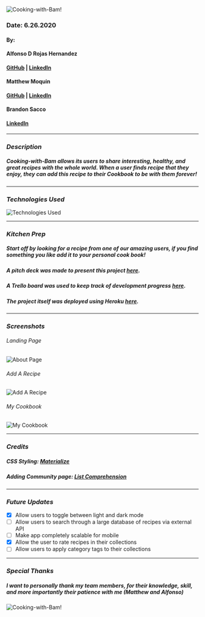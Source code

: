 ![Cooking-with-Bam!](https://i.imgur.com/4Isovd4.png)

### Date: 6.26.2020

#### By:
#### Alfonso D Rojas Hernandez 
#### [GitHub](https://github.com/acostade29) | [LinkedIn](https://www.linkedin.com/in/alfonsorh/)
#### 
#### Matthew Moquin
#### [GitHub](https://github.com/MJMoquin) | [LinkedIn](https://www.linkedin.com/in/matthewmoquin/)
#### 
#### Brandon Sacco
#### [LinkedIn](https://www.linkedin.com/in/brandonsacco/)
***

### ***Description***

##### Cooking-with-Bam allows its users to share interesting, healthy, and great recipes with the whole world. When a user finds recipe that they enjoy, they can add this recipe to their Cookbook to be with them forever!
***

### ***Technologies Used***
![Technologies Used](https://i.imgur.com/7NYPVvW.png)
***

### ***Kitchen Prep***

##### Start off by looking for a recipe from one of our amazing users, if you find something you like add it to your personal cook book!
##### A pitch deck was made to present this project [here](https://www.youtube.com/watch?v=PymV2py4LJU).
##### A Trello board was used to keep track of development progress [here](https://trello.com/b/NqexMcqS/sei-cc-8-project-3).
##### The project itself was deployed using Heroku [here](https://cooking-with-bam.herokuapp.com/).
***

### ***Screenshots***

###### Landing Page
![About Page](https://i.imgur.com/ocEYyU3.png)

###### Add A Recipe
![Add A Recipe](https://i.imgur.com/hcnSWso.png)

###### My Cookbook
![My Cookbook](https://i.imgur.com/tmGbVoK.png)
***

### ***Credits***
##### CSS Styling: [Materialize](https://materializecss.com/)
##### Adding Community page: [List Comprehension](https://realpython.com/list-comprehension-python/)
***

### ***Future Updates***

-  [X] Allow users to toggle between light and dark mode
- [ ] Allow users to search through a large database of recipes via external API
- [ ] Make app completely scalable for mobile
- [X] Allow the user to rate recipes in their collections
- [ ] Allow users to apply category tags to their collections
***


### ***Special Thanks***

##### I want to personally thank my team members, for their knowledge, skill, and more importantly their patience with me (Matthew and Alfonso)


![Cooking-with-Bam!](https://media.giphy.com/media/55bqPozrvWmomKsqxs/giphy.gif)